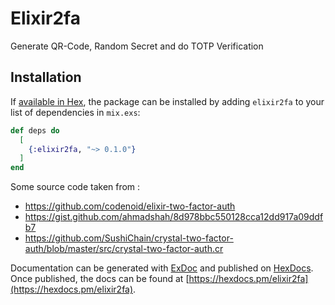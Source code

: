 # Elixir2fa

Generate QR-Code, Random Secret and do TOTP Verification

## Installation

If [available in Hex](https://hex.pm/docs/publish), the package can be installed
by adding `elixir2fa` to your list of dependencies in `mix.exs`:

```elixir
def deps do
  [
    {:elixir2fa, "~> 0.1.0"}
  ]
end
```

Some source code taken from : 

* https://github.com/codenoid/elixir-two-factor-auth
* https://gist.github.com/ahmadshah/8d978bbc550128cca12dd917a09ddfb7
* https://github.com/SushiChain/crystal-two-factor-auth/blob/master/src/crystal-two-factor-auth.cr

Documentation can be generated with [ExDoc](https://github.com/elixir-lang/ex_doc)
and published on [HexDocs](https://hexdocs.pm). Once published, the docs can
be found at [https://hexdocs.pm/elixir2fa](https://hexdocs.pm/elixir2fa).

